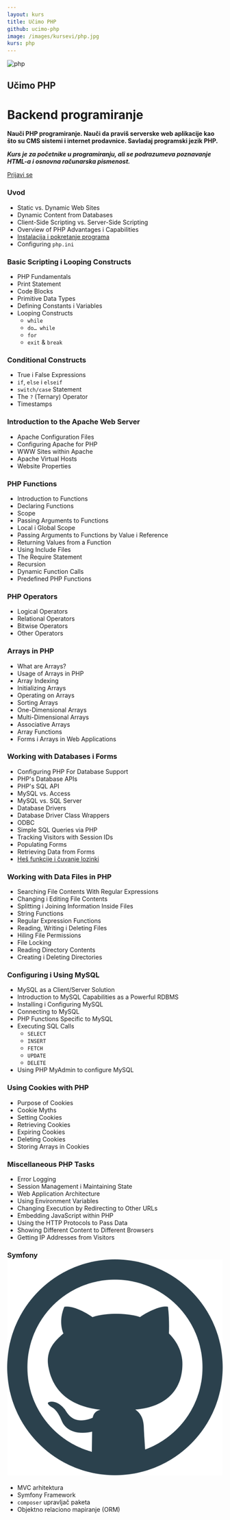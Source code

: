 ```yaml
---
layout: kurs
title: Učimo PHP
github: ucimo-php
image: /images/kursevi/php.jpg
kurs: php
---
```


![php]({{page.image}})

## Učimo PHP
# Backend programiranje

**Nauči PHP programiranje. Nauči da praviš serverske web aplikacije kao što su CMS sistemi i internet prodavnice. Savladaj programski jezik PHP.**

***Kurs je za početnike u programiranju, ali se podrazumeva poznavanje HTML-a i osnovna računarska pismenost.***

<a href="/kursevi/prijava?kurs=7" class="btn float-right">Prijavi se</a>

### Uvod

- Static vs. Dynamic Web Sites
- Dynamic Content from Databases
- Client-Side Scripting vs. Server-Side Scripting
- Overview of PHP Advantages i Capabilities
- [Instalacija i pokretanje programa](/uvod-u-php)
- Configuring `php.ini`

### Basic Scripting i Looping Constructs

- PHP Fundamentals
- Print Statement
- Code Blocks
- Primitive Data Types
- Defining Constants i Variables
- Looping Constructs
  - `while`
  - `do… while`
  - `for`
  - `exit` & `break`

### Conditional Constructs

- True i False Expressions
- `if`, `else` i `elseif`
- `switch/case` Statement
- The `?` (Ternary) Operator
- Timestamps

### Introduction to the Apache Web Server

- Apache Configuration Files
- Configuring Apache for PHP
- WWW Sites within Apache
- Apache Virtual Hosts
- Website Properties

### PHP Functions

- Introduction to Functions
- Declaring Functions
- Scope
- Passing Arguments to Functions
- Local i Global Scope
- Passing Arguments to Functions by Value i Reference
- Returning Values from a Function
- Using Include Files
- The Require Statement
- Recursion
- Dynamic Function Calls
- Predefined PHP Functions

### PHP Operators

- Logical Operators
- Relational Operators
- Bitwise Operators
- Other Operators

### Arrays in PHP

- What are Arrays?
- Usage of Arrays in PHP
- Array Indexing
- Initializing Arrays
- Operating on Arrays
- Sorting Arrays
- One-Dimensional Arrays
- Multi-Dimensional Arrays
- Associative Arrays
- Array Functions
- Forms i Arrays in Web Applications

### Working with Databases i Forms

- Configuring PHP For Database Support
- PHP's Database APIs
- PHP's SQL API
- MySQL vs. Access
- MySQL vs. SQL Server
- Database Drivers
- Database Driver Class Wrappers
- ODBC
- Simple SQL Queries via PHP
- Tracking Visitors with Session IDs
- Populating Forms
- Retrieving Data from Forms
- [Heš funkcije i čuvanje lozinki](https://learncryptography.com/hash-functions/what-are-hash-functions)

### Working with Data Files in PHP

- Searching File Contents With Regular Expressions
- Changing i Editing File Contents
- Splitting i Joining Information Inside Files
- String Functions
- Regular Expression Functions
- Reading, Writing i Deleting Files
- Hiling File Permissions
- File Locking
- Reading Directory Contents
- Creating i Deleting Directories

<!-- ### Enabling E-Commerce

- Required Characteristics of an E-Commerce Site
- Authentication i Authorization
- Data Validation
- Building a Custom Shopping Cart
- Persisting Shopping Cart Data Over Multiple Pages
- Criteria for Evaluating Third Party Shopping Cart Solutions
- Open Source vs. Commercial Shopping Cart Solutions
- Order Processing via the Web
- Implementing Order System Security using SSL
- Using Mail Servers (SMTP i Sendmail) for Client Communication
- Configuring E-mail Output Parameters -->

### Configuring i Using MySQL

- MySQL as a Client/Server Solution
- Introduction to MySQL Capabilities as a Powerful RDBMS
- Installing i Configuring MySQL
- Connecting to MySQL
- PHP Functions Specific to MySQL
- Executing SQL Calls
  - `SELECT`
  - `INSERT`
  - `FETCH`
  - `UPDATE`
  - `DELETE`
- Using PHP MyAdmin to configure MySQL

### Using Cookies with PHP

- Purpose of Cookies
- Cookie Myths
- Setting Cookies
- Retrieving Cookies
- Expiring Cookies
- Deleting Cookies
- Storing Arrays in Cookies

### Miscellaneous PHP Tasks

- Error Logging
- Session Management i Maintaining State
- Web Application Architecture
- Using Environment Variables
- Changing Execution by Redirecting to Other URLs
- Embedding JavaScript within PHP
- Using the HTTP Protocols to Pass Data
- Showing Different Content to Different Browsers
- Getting IP Addresses from Visitors

### Symfony [<img src="/images/ui/ikonice/github.svg" class="ikonica-veca">](https://github.com/skolakoda/ucimo-symfony)

- MVC arhitektura
- Symfony Framework
- `composer` upravljač paketa
- Objektno relaciono mapiranje (ORM)
